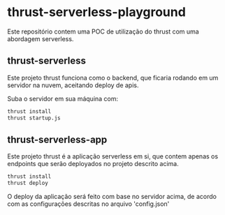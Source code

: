 thrust-serverless-playground
===============

Este repositório contem uma POC de utilização do thrust com uma abordagem serverless.

## thrust-serverless

Este projeto thrust funciona como o backend, que ficaria rodando em um servidor na nuvem, aceitando deploy de apis.

Suba o servidor em sua máquina com:
```bash
thrust install
thrust startup.js
```

## thrust-serverless-app

Este projeto thrust é a aplicação serverless em si, que contem apenas os endpoints que serão deployados no projeto descrito acima.

```bash
thrust install
thrust deploy
```

O deploy da aplicação será feito com base no servidor acima, de acordo com as configurações descritas no arquivo 'config.json'